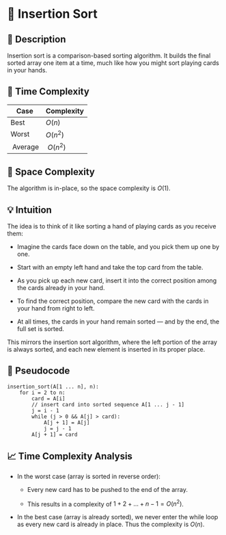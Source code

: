 # 🧠 Insertion Sort

## 📝 Description

Insertion sort is a comparison-based sorting algorithm.
It builds the final sorted array one item at a time, much like how you might sort playing cards in your hands.

## 💾 Time Complexity

| Case     | Complexity |
| -------- | ---------- |
| Best     | $O(n)$     |
| Worst    | $O(n^2)$   |
|  Average |  $O(n^2)$  |

## 💾 Space Complexity

The algorithm is in-place, so the space complexity is $O(1)$.

## 💡 Intuition

The idea is to think of it like sorting a hand of playing cards as you receive them:

- Imagine the cards face down on the table, and you pick them up one by one.

- Start with an empty left hand and take the top card from the table.

- As you pick up each new card, insert it into the correct position among the cards already in your hand.

- To find the correct position, compare the new card with the cards in your hand from right to left.

- At all times, the cards in your hand remain sorted — and by the end, the full set is sorted.

This mirrors the insertion sort algorithm, where the left portion of the array is always sorted, and each new element is inserted in its proper place.

## 🧾 Pseudocode

```text
insertion_sort(A[1 ... n], n):
    for i = 2 to n:
        card = A[i]
        // insert card into sorted sequence A[1 ... j - 1]
        j = i - 1
        while (j > 0 && A[j] > card):
            A[j + 1] = A[j]
            j = j - 1
        A[j + 1] = card
```

## 📈 Time Complexity Analysis

- In the worst case (array is sorted in reverse order):

  - Every new card has to be pushed to the end of the array.

  - This results in a complexity of $1 + 2 + ... + n - 1 = O(n^2)$.

- In the best case (array is already sorted), we never enter the while loop as every new card is already in place. Thus the complexity is $O(n)$.
